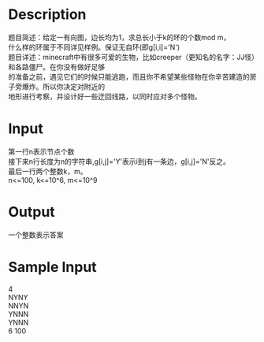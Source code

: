 
# Description

<div class="content"><div>
<div>题目简述：给定一有向图，边长均为1，求总长小于k的环的个数mod m，</div>
<div>什么样的环属于不同详见样例。保证无自环(即g[i,i]=&#39;N&#39;)</div>
<div>题目详述：minecraft中有很多可爱的生物，比如creeper（更知名的名字：JJ怪）和各路僵尸。在你没有做好足够</div>
<div>的准备之前，遇见它们的时候只能逃跑，而且你不希望某些怪物在你辛苦建造的房子旁爆炸。所以你决定对附近的</div>
<div>地形进行考察，并设计好一些迂回线路，以同时应对多个怪物。</div>
</div></div>

# Input

<div class="content"><div>第一行n表示节点个数</div>
<div>接下来n行长度为n的字符串,g[i,j]=&#39;Y&#39;表示i到j有一条边，g[i,j]=&#39;N&#39;反之。</div>
<div>最后一行两个整数k，m。</div>
<div>n&lt;=100, k&lt;=10^6, m&lt;=10^9</div></div>

# Output

<div class="content"><p>一个整数表示答案</p></div>

# Sample Input

<div class="content"><span class="sampledata">4<br/>
NYNY<br/>
NNYN<br/>
YNNN<br/>
YNNN<br/>
6 100 <br/>
</span></div>

# Sample Output

<div class="content"><span class="sampledata">12 <br/>
//【样例解释】<br/>
12个解分别为：(0,3) ; (3,0) ; (0,1,2) ; (1,2,0) ; <br/>
(2,0,1);(0,3,0,3) ; (3,0,3,0) ; (0,1,2,0,3) ; <br/>
(0,3,0,1,2) ; (1,2,0,3,0) ; (2,0,3,0,1) ; (3,0,1,2,0)。 </span></div>

# Hint

<div class="content"><p></p></div>

# Source

<div class="content"><p><a href="problemset.php?search="></a></p></div>

